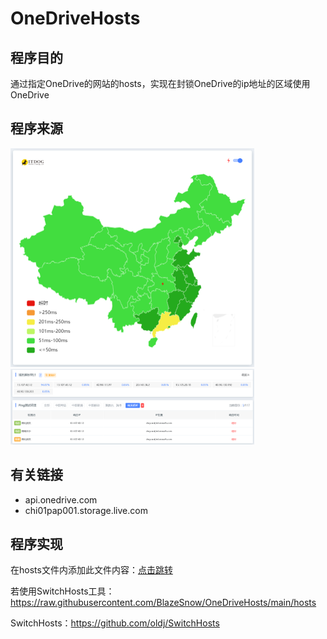 # OneDriveHosts

## 程序目的

通过指定OneDrive的网站的hosts，实现在封锁OneDrive的ip地址的区域使用OneDrive

## 程序来源

<img src="./image/map.png" width=390px height=350px/>
<img src="./image/ban.png" width=390px height=121px/>

## 有关链接

- api.onedrive.com
- chi01pap001.storage.live.com

## 程序实现

在hosts文件内添加此文件内容：[点击跳转](/hosts)

若使用SwitchHosts工具：https://raw.githubusercontent.com/BlazeSnow/OneDriveHosts/main/hosts

SwitchHosts：https://github.com/oldj/SwitchHosts